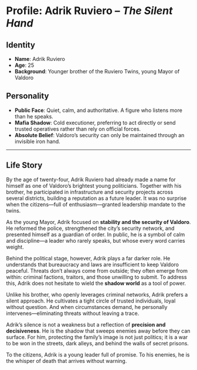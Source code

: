 # Profile: Adrik Ruviero – _The Silent Hand_

## Identity

- **Name**: Adrik Ruviero
- **Age**: 25
- **Background**: Younger brother of the Ruviero Twins, young Mayor of Valdoro

## Personality

- **Public Face**: Quiet, calm, and authoritative. A figure who listens more than he speaks.
- **Mafia Shadow**: Cold executioner, preferring to act directly or send trusted operatives rather than rely on official forces.
- **Absolute Belief**: Valdoro’s security can only be maintained through an invisible iron hand.

---

## Life Story

By the age of twenty-four, Adrik Ruviero had already made a name for himself as one of Valdoro’s brightest young politicians. Together with his brother, he participated in infrastructure and security projects across several districts, building a reputation as a future leader. It was no surprise when the citizens—full of enthusiasm—granted leadership mandate to the twins.

As the young Mayor, Adrik focused on **stability and the security of Valdoro**. He reformed the police, strengthened the city’s security network, and presented himself as a guardian of order. In public, he is a symbol of calm and discipline—a leader who rarely speaks, but whose every word carries weight.

Behind the political stage, however, Adrik plays a far darker role. He understands that bureaucracy and laws are insufficient to keep Valdoro peaceful. Threats don’t always come from outside; they often emerge from within: criminal factions, traitors, and those unwilling to submit. To address this, Adrik does not hesitate to wield the **shadow world** as a tool of power.

Unlike his brother, who openly leverages criminal networks, Adrik prefers a silent approach. He cultivates a tight circle of trusted individuals, loyal without question. And when circumstances demand, he personally intervenes—eliminating threats without leaving a trace.

Adrik’s silence is not a weakness but a reflection of **precision and decisiveness**. He is the shadow that sweeps enemies away before they can surface. For him, protecting the family’s image is not just politics; it is a war to be won in the streets, dark alleys, and behind the walls of secret prisons.

To the citizens, Adrik is a young leader full of promise.
To his enemies, he is the whisper of death that arrives without warning.

